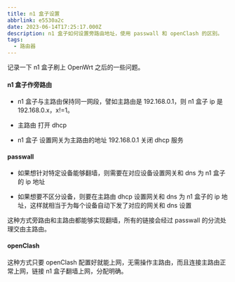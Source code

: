 ```yaml
---
title: n1 盒子设置
abbrlink: e5530a2c
date: 2023-06-14T17:25:17.000Z
description: n1 盒子如何设置旁路由地址，使用 passwall 和 openClash 的区别。
tags:
  - 路由器
---
```


记录一下 n1 盒子刷上 OpenWrt 之后的一些问题。

#### n1 盒子作旁路由

- n1 盒子与主路由保持同一网段，譬如主路由是 192.168.0.1，则 n1 盒子 ip 是 192.168.0.x，x!=1。

- 主路由
  打开 dhcp

- n1 盒子
  设置网关为主路由的地址 192.168.0.1
  关闭 dhcp 服务

#### passwall

- 如果想针对特定设备能够翻墙，则需要在对应设备设置网关和 dns 为 n1 盒子的 ip 地址

- 如果想要不区分设备，则要在主路由 dhcp 设置网关和 dns 为 n1 盒子的 ip 地址，这样就相当于为每个设备自动下发了对应的网关和 dns 设置

这种方式旁路由和主路由都能够实现翻墙，所有的链接会经过 passwall 的分流处理交由主路由。

#### openClash

这种方式只要 openClash 配置好就能上网，无需操作主路由，而且连接主路由正常上网，链接 n1 盒子翻墙上网，分配明确。
